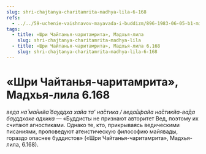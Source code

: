 ```yaml
---
slug: shri-chajtanya-charitamrita-madhya-lila-6-168
refs:
  - ../../59-uchenie-vaishnavov-mayavada-i-buddizm/896-1983-06-05-b1-missiya-shankary.md
tags:
  - title: «Шри Чайтанья-чаритамрита», Мадхья-лила
    slug: shri-chajtanya-charitamrita-madhya-lila
  - title: «Шри Чайтанья-чаритамрита», Мадхья-лила 6.168
    slug: shri-chajtanya-charitamrita-madhya-lila-6-168
---
```


# «Шри Чайтанья-чаритамрита», Мадхья-лила 6.168

*веда на̄ ма̄нийа̄ бауддха хайа та’ на̄стика / веда̄ш́райа на̄стикйа-ва̄да бауддхаке адхика* — «Буддисты не признают авторитет Вед, поэтому их считают агностиками. Однако те, кто, прикрываясь ведическими писаниями, проповедуют атеистическую философию майявады, гораздо опаснее буддистов» («Шри Чайтанья-чаритамрита», Мадхья-лила, 6.168).


